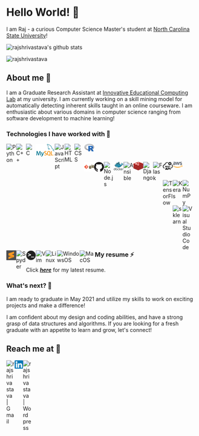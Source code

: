 # Hello World! 👋

I am Raj - a curious Computer Science Master's student at [North Carolina State University](https://www.csc.ncsu.edu/)!

![rajshrivastava's github stats](https://github-readme-stats.vercel.app/api?username=rajshrivastava&show_icons=true&hide_border=true) 

<!--- 
![Top Langs](https://github-readme-stats.vercel.app/api/top-langs/?username=rajshrivastava&layout=compact&hide_border=true)
--->

![rajshrivastava](https://komarev.com/ghpvc/?username=rajshrivastava)


## About me 💬

I am a Graduate Research Assistant at [Innovative Educational Computing Lab](https://www.ieclab.org/) at my university. I am currently working on a skill mining model for automatically detecting inherent skills taught in an online courseware. I am enthusiastic about various domains in computer science ranging from software development to machine learning!

### Technologies I have worked with 🔭

<img align="left" alt="Python" width="26px" src="https://upload.wikimedia.org/wikipedia/commons/c/c3/Python-logo-notext.svg" />
<img align="left" alt="C++" width="26px" src="https://upload.wikimedia.org/wikipedia/commons/1/18/ISO_C%2B%2B_Logo.svg" />
<img align="left" alt="C" width="26px" src="https://upload.wikimedia.org/wikipedia/commons/3/35/The_C_Programming_Language_logo.svg" />
<img align="left" alt="MySQL" width="50px" src="res/imgs/logo-mysql-170x115.png" />
<img align="left" alt="JavaScript" width="26px" src="https://upload.wikimedia.org/wikipedia/commons/9/99/Unofficial_JavaScript_logo_2.svg" />
<img align="left" alt="HTML" width="26px" src="https://upload.wikimedia.org/wikipedia/commons/6/61/HTML5_logo_and_wordmark.svg" />
<img align="left" alt="CSS" width="26px" src="https://upload.wikimedia.org/wikipedia/commons/d/d5/CSS3_logo_and_wordmark.svg" />
<img align="left" alt="R" width="26px" src="./res/imgs/r.svg" />

<br /><br />

<img align="left" alt="Git" width="26px" src="https://raw.githubusercontent.com/github/explore/80688e429a7d4ef2fca1e82350fe8e3517d3494d/topics/git/git.png" />
<img align="left" alt="GitHub" width="26px" src="https://raw.githubusercontent.com/github/explore/78df643247d429f6cc873026c0622819ad797942/topics/github/github.png" />
<img align="left" alt="Node.js" width="26px" src="https://upload.wikimedia.org/wikipedia/commons/d/d9/Node.js_logo.svg" />
<img align="left" alt="Docker" width="26px" src="./res/imgs/docker.svg" />
<img align="left" alt="Ansible" width="26px" src="https://upload.wikimedia.org/wikipedia/commons/2/24/Ansible_logo.svg" />
<img align="left" alt="Redis" width="26px" src="res/imgs/redis.svg" />
<img align="left" alt="Django" width="26px" src="https://upload.wikimedia.org/wikipedia/commons/7/75/Django_logo.svg" />
<img align="left" alt="Flask" width="26px" src="https://upload.wikimedia.org/wikipedia/commons/3/3c/Flask_logo.svg" />
<img align="left" alt="REST" width="26px" src="res/imgs/rest-api.svg" />
<img align="left" alt="aws" width="26px" src="res/imgs/aws-2.svg" />

<br /><br />

<img align="left" alt="TensorFlow" width="26px" src="https://upload.wikimedia.org/wikipedia/commons/2/2d/Tensorflow_logo.svg" />
<img align="left" alt="Keras" width="26px" src="https://upload.wikimedia.org/wikipedia/commons/a/ae/Keras_logo.svg" />
<img align="left" alt="NumPy" width="26px" src="https://upload.wikimedia.org/wikipedia/commons/3/31/NumPy_logo_2020.svg" />
<img align="left" alt="sklearn" width="26px" src="https://upload.wikimedia.org/wikipedia/commons/0/05/Scikit_learn_logo_small.svg" />

<br /><br />

<img align="left" alt="Visual Studio Code" width="26px" src="https://upload.wikimedia.org/wikipedia/commons/9/9a/Visual_Studio_Code_1.35_icon.svg" />
<img align="left" alt="Sublime" width="26px" src="./res/imgs/sublime-text.svg" />
<img align="left" alt="Spyder" width="26px" src="https://upload.wikimedia.org/wikipedia/commons/7/7e/Spyder_logo.svg" />
<img align="left" alt="Terminal" width="26px" src="https://raw.githubusercontent.com/github/explore/80688e429a7d4ef2fca1e82350fe8e3517d3494d/topics/terminal/terminal.png" />
<img align="left" alt="Vim" width="26px" src="https://upload.wikimedia.org/wikipedia/commons/9/9f/Vimlogo.svg" />

<br /><br />

<img align="left" alt="Linux" width="30px" src="https://upload.wikimedia.org/wikipedia/commons/3/35/Tux.svg" />
<img align="left" alt="WindowsOS" width="60px" src="https://upload.wikimedia.org/wikipedia/commons/8/8d/Windows_darkblue_2012.svg" />
<img align="left" alt="MacOS" width="40px" src="https://upload.wikimedia.org/wikipedia/commons/2/21/MacOS_wordmark_%282017%29.svg" />

<br /><br />


### My resume ⚡
 Click [***here***](./res/Raj_Shrivastava_resume.pdf) for my latest resume.

### What's next? 🤔

I am ready to graduate in May 2021 and utilize my skills to work on exciting projects and make a difference!

I am confident about my design and coding abilities, and have a strong grasp of data structures and algorithms. If you are looking for a fresh graduate with an appetite to learn and grow, let's connect!


## Reach me at 👯
[<img align="left" alt="rajshrivastava | Gmail" width="22px" src="https://upload.wikimedia.org/wikipedia/commons/7/7e/Gmail_icon_%282020%29.svg" />][Gmail]

[<img align="left" alt="rajshrivastava | LinkedIn" width="22px" src="res/imgs/linkedin.svg" />][LinkedIn]

[<img align="left" alt="rajshrivastava | Wordpress" width="22px" src="https://upload.wikimedia.org/wikipedia/commons/0/09/Wordpress-Logo.svg" />][Wordpress]

[Gmail]: mailto:rkshriva@nscu.edu
[LinkedIn]: https://www.linkedin.com/in/rajshrivastava/
[Wordpress]: https://rajshrivastava.wordpress.com/

<!--
**rajshrivastava/rajshrivastava** is a ✨ _special_ ✨ repository because its `README.md` (this file) appears on your GitHub profile.

Here are some ideas to get you started:

- 🔭 I’m currently working on ...
- 🌱 I’m currently learning ...
- 👯 I’m looking to collaborate on ...
- 🤔 I’m looking for help with ...
- 💬 Ask me about ...
- 📫 How to reach me: ...
- ⚡ Fun fact: ...
-->

